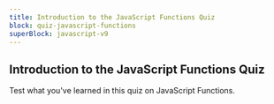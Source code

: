 ```yaml
---
title: Introduction to the JavaScript Functions Quiz
block: quiz-javascript-functions
superBlock: javascript-v9
---
```


## Introduction to the JavaScript Functions Quiz

Test what you've learned in this quiz on JavaScript Functions.
